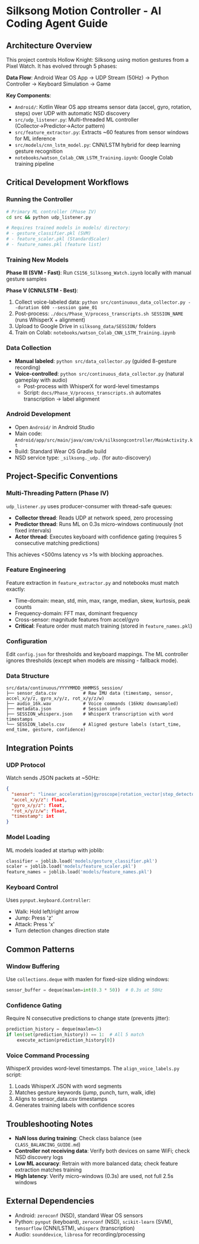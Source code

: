 # Silksong Motion Controller - AI Coding Agent Guide

## Architecture Overview

This project controls Hollow Knight: Silksong using motion gestures from a Pixel Watch. It has evolved through 5 phases:

**Data Flow**: Android Wear OS App → UDP Stream (50Hz) → Python Controller → Keyboard Simulation → Game

**Key Components**:
- `Android/`: Kotlin Wear OS app streams sensor data (accel, gyro, rotation, steps) over UDP with automatic NSD discovery
- `src/udp_listener.py`: Multi-threaded ML controller (Collector→Predictor→Actor pattern)
- `src/feature_extractor.py`: Extracts ~60 features from sensor windows for ML inference
- `src/models/cnn_lstm_model.py`: CNN/LSTM hybrid for deep learning gesture recognition
- `notebooks/watson_Colab_CNN_LSTM_Training.ipynb`: Google Colab training pipeline

## Critical Development Workflows

### Running the Controller
```bash
# Primary ML controller (Phase IV)
cd src && python udp_listener.py

# Requires trained models in models/ directory:
# - gesture_classifier.pkl (SVM)
# - feature_scaler.pkl (StandardScaler) 
# - feature_names.pkl (feature list)
```

### Training New Models

**Phase III (SVM - Fast)**: Run `CS156_Silksong_Watch.ipynb` locally with manual gesture samples

**Phase V (CNN/LSTM - Best)**: 
1. Collect voice-labeled data: `python src/continuous_data_collector.py --duration 600 --session game_01`
2. Post-process: `./docs/Phase_V/process_transcripts.sh SESSION_NAME` (runs WhisperX + alignment)
3. Upload to Google Drive in `silksong_data/SESSION/` folders
4. Train on Colab: `notebooks/watson_Colab_CNN_LSTM_Training.ipynb`

### Data Collection
- **Manual labeled**: `python src/data_collector.py` (guided 8-gesture recording)
- **Voice-controlled**: `python src/continuous_data_collector.py` (natural gameplay with audio)
  - Post-process with WhisperX for word-level timestamps
  - Script: `docs/Phase_V/process_transcripts.sh` automates transcription → label alignment

### Android Development
- Open `Android/` in Android Studio
- Main code: `Android/app/src/main/java/com/cvk/silksongcontroller/MainActivity.kt`
- Build: Standard Wear OS Gradle build
- NSD service type: `_silksong._udp.` (for auto-discovery)

## Project-Specific Conventions

### Multi-Threading Pattern (Phase IV)
`udp_listener.py` uses producer-consumer with thread-safe queues:
- **Collector thread**: Reads UDP at network speed, zero processing
- **Predictor thread**: Runs ML on 0.3s micro-windows continuously (not fixed intervals)
- **Actor thread**: Executes keyboard with confidence gating (requires 5 consecutive matching predictions)

This achieves <500ms latency vs >1s with blocking approaches.

### Feature Engineering
Feature extraction in `feature_extractor.py` and notebooks must match exactly:
- Time-domain: mean, std, min, max, range, median, skew, kurtosis, peak counts
- Frequency-domain: FFT max, dominant frequency
- Cross-sensor: magnitude features from accel/gyro
- **Critical**: Feature order must match training (stored in `feature_names.pkl`)

### Configuration
Edit `config.json` for thresholds and keyboard mappings. The ML controller ignores thresholds (except when models are missing - fallback mode).

### Data Structure
```
src/data/continuous/YYYYMMDD_HHMMSS_session/
├── sensor_data.csv          # Raw IMU data (timestamp, sensor, accel_x/y/z, gyro_x/y/z, rot_x/y/z/w)
├── audio_16k.wav            # Voice commands (16kHz downsampled)
├── metadata.json            # Session info
├── SESSION_whisperx.json    # WhisperX transcription with word timestamps
└── SESSION_labels.csv       # Aligned gesture labels (start_time, end_time, gesture, confidence)
```

## Integration Points

### UDP Protocol
Watch sends JSON packets at ~50Hz:
```json
{
  "sensor": "linear_acceleration|gyroscope|rotation_vector|step_detector",
  "accel_x/y/z": float,
  "gyro_x/y/z": float,
  "rot_x/y/z/w": float,
  "timestamp": int
}
```

### Model Loading
ML models loaded at startup with joblib:
```python
classifier = joblib.load('models/gesture_classifier.pkl')
scaler = joblib.load('models/feature_scaler.pkl')
feature_names = joblib.load('models/feature_names.pkl')
```

### Keyboard Control
Uses `pynput.keyboard.Controller`:
- Walk: Hold left/right arrow
- Jump: Press 'z'
- Attack: Press 'x'
- Turn detection changes direction state

## Common Patterns

### Window Buffering
Use `collections.deque` with maxlen for fixed-size sliding windows:
```python
sensor_buffer = deque(maxlen=int(0.3 * 50))  # 0.3s at 50Hz
```

### Confidence Gating
Require N consecutive predictions to change state (prevents jitter):
```python
prediction_history = deque(maxlen=5)
if len(set(prediction_history)) == 1:  # All 5 match
    execute_action(prediction_history[0])
```

### Voice Command Processing
WhisperX provides word-level timestamps. The `align_voice_labels.py` script:
1. Loads WhisperX JSON with word segments
2. Matches gesture keywords (jump, punch, turn, walk, idle)
3. Aligns to sensor_data.csv timestamps
4. Generates training labels with confidence scores

## Troubleshooting Notes

- **NaN loss during training**: Check class balance (see `CLASS_BALANCING_GUIDE.md`)
- **Controller not receiving data**: Verify both devices on same WiFi; check NSD discovery logs
- **Low ML accuracy**: Retrain with more balanced data; check feature extraction matches training
- **High latency**: Verify micro-windows (0.3s) are used, not full 2.5s windows

## External Dependencies

- Android: `zeroconf` (NSD), standard Wear OS sensors
- Python: `pynput` (keyboard), `zeroconf` (NSD), `scikit-learn` (SVM), `tensorflow` (CNN/LSTM), `whisperx` (transcription)
- Audio: `sounddevice`, `librosa` for recording/processing
